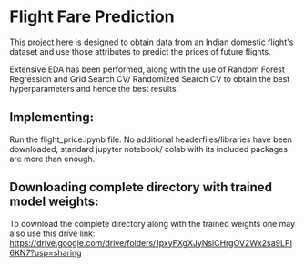 # Flight Fare Prediction

This project here is designed to obtain data from an Indian domestic flight's dataset and use those attributes to predict the prices of future flights.

Extensive EDA has been performed, along with the use of Random Forest Regression and Grid Search CV/ Randomized Search CV to obtain the best hyperparameters and
hence the best results.

## Implementing: 

Run the flight_price.ipynb file. No additional headerfiles/libraries have been downloaded, standard jupyter notebook/ colab with its included packages are more than enough.

## Downloading complete directory with trained model weights:

To download the complete directory along with the trained weights one may also use this drive link:
https://drive.google.com/drive/folders/1pxyFXgXJyNslCHrgOV2Wx2sa9LPI6KN7?usp=sharing
